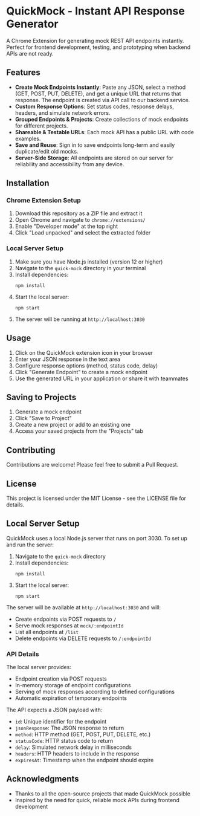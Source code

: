 # QuickMock - Instant API Response Generator

A Chrome Extension for generating mock REST API endpoints instantly. Perfect for frontend development, testing, and prototyping when backend APIs are not ready.

## Features

- **Create Mock Endpoints Instantly**: Paste any JSON, select a method (GET, POST, PUT, DELETE), and get a unique URL that returns that response. The endpoint is created via API call to our backend service.
- **Custom Response Options**: Set status codes, response delays, headers, and simulate network errors.
- **Grouped Endpoints & Projects**: Create collections of mock endpoints for different projects.
- **Shareable & Testable URLs**: Each mock API has a public URL with code examples.
- **Save and Reuse**: Sign in to save endpoints long-term and easily duplicate/edit old mocks.
- **Server-Side Storage**: All endpoints are stored on our server for reliability and accessibility from any device.

## Installation

### Chrome Extension Setup
1. Download this repository as a ZIP file and extract it
2. Open Chrome and navigate to `chrome://extensions/`
3. Enable "Developer mode" at the top right
4. Click "Load unpacked" and select the extracted folder

### Local Server Setup
1. Make sure you have Node.js installed (version 12 or higher)
2. Navigate to the `quick-mock` directory in your terminal
3. Install dependencies:
   ```
   npm install
   ```
4. Start the local server:
   ```
   npm start
   ```
5. The server will be running at `http://localhost:3030`

## Usage

1. Click on the QuickMock extension icon in your browser
2. Enter your JSON response in the text area
3. Configure response options (method, status code, delay)
4. Click "Generate Endpoint" to create a mock endpoint
5. Use the generated URL in your application or share it with teammates

## Saving to Projects

1. Generate a mock endpoint
2. Click "Save to Project"
3. Create a new project or add to an existing one
4. Access your saved projects from the "Projects" tab

## Contributing

Contributions are welcome! Please feel free to submit a Pull Request.

## License

This project is licensed under the MIT License - see the LICENSE file for details.

## Local Server Setup

QuickMock uses a local Node.js server that runs on port 3030. To set up and run the server:

1. Navigate to the `quick-mock` directory
2. Install dependencies:
   ```
   npm install
   ```
3. Start the local server:
   ```
   npm start
   ```

The server will be available at `http://localhost:3030` and will:
- Create endpoints via POST requests to `/`
- Serve mock responses at `mock/:endpointId`
- List all endpoints at `/list`
- Delete endpoints via DELETE requests to `/:endpointId`

### API Details

The local server provides:
- Endpoint creation via POST requests
- In-memory storage of endpoint configurations
- Serving of mock responses according to defined configurations
- Automatic expiration of temporary endpoints

The API expects a JSON payload with:
- `id`: Unique identifier for the endpoint
- `jsonResponse`: The JSON response to return
- `method`: HTTP method (GET, POST, PUT, DELETE, etc.)
- `statusCode`: HTTP status code to return
- `delay`: Simulated network delay in milliseconds
- `headers`: HTTP headers to include in the response
- `expiresAt`: Timestamp when the endpoint should expire

## Acknowledgments

- Thanks to all the open-source projects that made QuickMock possible
- Inspired by the need for quick, reliable mock APIs during frontend development
